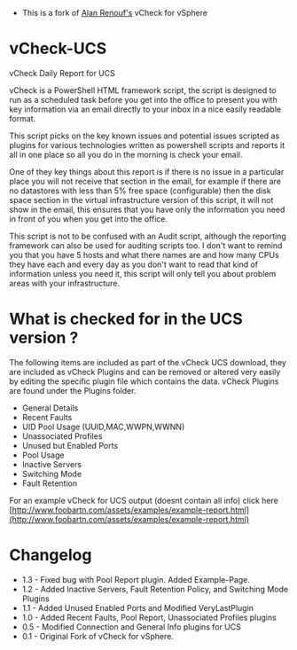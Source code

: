 * This is a fork of [Alan Renouf's](http://www.virtu-al.net) vCheck for vSphere

vCheck-UCS
==============

vCheck Daily Report for UCS

vCheck is a PowerShell HTML framework script, the script is designed to run as a scheduled task before you get into the office to present you with key information via an email directly to your inbox in a nice easily readable format.

This script picks on the key known issues and potential issues scripted as plugins for various technologies written as powershell scripts and reports it all in one place so all you do in the morning is check your email.

One of they key things about this report is if there is no issue in a particular place you will not receive that section in the email, for example if there are no datastores with less than 5% free space (configurable) then the disk space section in the virtual infrastructure version of this script, it will not show in the email, this ensures that you have only the information you need in front of you when you get into the office.

This script is not to be confused with an Audit script, although the reporting framework can also be used for auditing scripts too.  I don't want to remind you that you have 5 hosts and what there names are and how many CPUs they have each and every day as you don't want to read that kind of information unless you need it, this script will only tell you about problem areas with your infrastructure.

What is checked for in the UCS version ?
============================================

The following items are included as part of the vCheck UCS download, they are included as vCheck Plugins and can be removed or altered very easily by editing the specific plugin file which contains the data.  vCheck Plugins are found under the Plugins folder.

- General Details
- Recent Faults
- UID Pool Usage (UUID,MAC,WWPN,WWNN)
- Unassociated Profiles
- Unused but Enabled Ports
- Pool Usage
- Inactive Servers
- Switching Mode
- Fault Retention

For an example vCheck for UCS output (doesnt contain all info) click here [http://www.foobartn.com/assets/examples/example-report.html](http://www.foobartn.com/assets/examples/example-report.html)

Changelog
=========
* 1.3 - Fixed bug with Pool Report plugin. Added Example-Page.
* 1.2 - Added Inactive Servers, Fault Retention Policy, and Switching Mode Plugins
* 1.1 - Added Unused Enabled Ports and Modified VeryLastPlugin
* 1.0 - Added Recent Faults, Pool Report, Unassociated Profiles plugins
* 0.5 - Modified Connection and General Info plugins for UCS
* 0.1 - Original Fork of vCheck for vSphere. 
